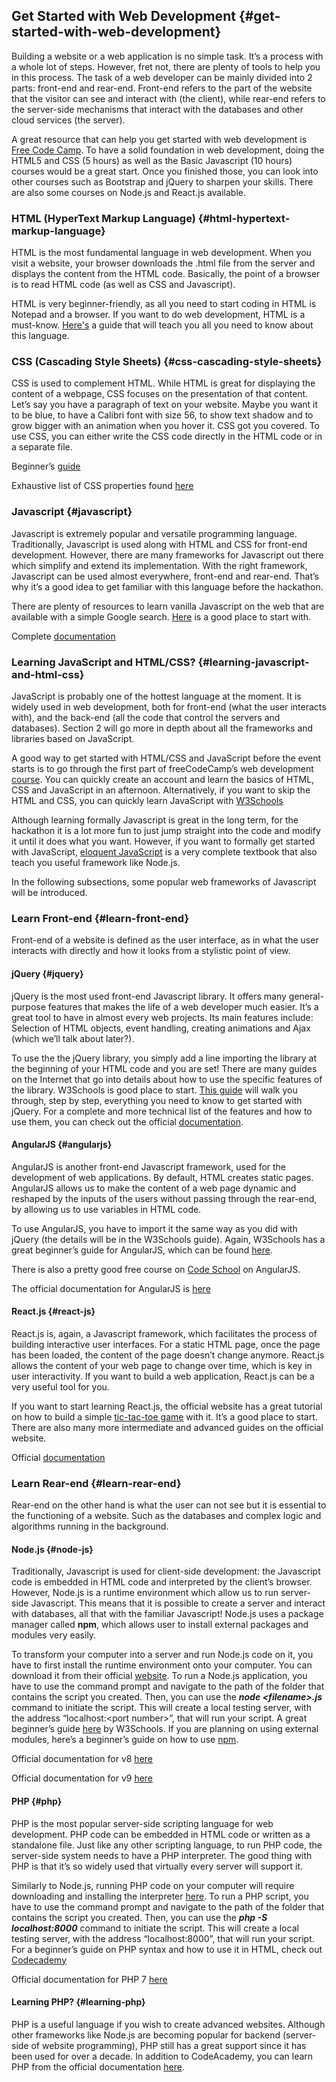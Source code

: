 ## Get Started with Web Development {#get-started-with-web-development}

Building a website or a web application is no simple task. It’s a process with a whole lot of steps. However, fret not, there are plenty of tools to help you in this process. The task of a web developer can be mainly divided into 2 parts: front-end and rear-end. Front-end refers to the part of the website that the visitor can see and interact with \(the client\), while rear-end refers to the server-side mechanisms that interact with the databases and other cloud services \(the server\).

A great resource that can help you get started with web development is [Free Code Camp](https://www.freecodecamp.org). To have a solid foundation in web development, doing the HTML5 and CSS \(5 hours\) as well as the Basic Javascript \(10 hours\) courses would be a great start. Once you finished those, you can look into other courses such as Bootstrap and jQuery to sharpen your skills. There are also some courses on Node.js and React.js available.

### HTML \(HyperText Markup Language\) {#html-hypertext-markup-language}

HTML is the most fundamental language in web development. When you visit a website, your browser downloads the .html file from the server and displays the content from the HTML code. Basically, the point of a browser is to read HTML code \(as well as CSS and Javascript\).

HTML is very beginner-friendly, as all you need to start coding in HTML is Notepad and a browser. If you want to do web development, HTML is a must-know. [Here's](https://www.w3schools.com/html/) a guide that will teach you all you need to know about this language.

### CSS \(Cascading Style Sheets\) {#css-cascading-style-sheets}

CSS is used to complement HTML. While HTML is great for displaying the content of a webpage, CSS focuses on the presentation of that content. Let’s say you have a paragraph of text on your website. Maybe you want it to be blue, to have a Calibri font with size 56, to show text shadow and to grow bigger with an animation when you hover it. CSS got you covered. To use CSS, you can either write the CSS code directly in the HTML code or in a separate file.

Beginner’s [guide](https://www.w3schools.com/css/)

Exhaustive list of CSS properties found [here](https://developer.mozilla.org/en-US/docs/Web/CSS/Reference)

### Javascript {#javascript}

Javascript is extremely popular and versatile programming language. Traditionally, Javascript is used along with HTML and CSS for front-end development. However, there are many frameworks for Javascript out there which simplify and extend its implementation. With the right framework, Javascript can be used almost everywhere, front-end and rear-end. That’s why it’s a good idea to get familiar with this language before the hackathon.

There are plenty of resources to learn vanilla Javascript on the web that are available with a simple Google search. [Here](https://developer.mozilla.org/en-US/docs/Learn/JavaScript) is a good place to start with. 

Complete [documentation](https://developer.mozilla.org/en-US/docs/Web/JavaScript/Reference)

### Learning JavaScript and HTML/CSS? {#learning-javascript-and-html-css}

JavaScript is probably one of the hottest language at the moment. It is widely used in web development, both for front-end \(what the user interacts with\), and the back-end \(all the code that control the servers and databases\). Section 2 will go more in depth about all the frameworks and libraries based on JavaScript.

A good way to get started with HTML/CSS and JavaScript before the event starts is to go through the first part of freeCodeCamp’s web development [course](https://www.freecodecamp.org/). You can quickly create an account and learn the basics of HTML, CSS and JavaScript in an afternoon. Alternatively, if you want to skip the HTML and CSS, you can quickly learn JavaScript with [W3Schools](https://www.w3schools.com/js/)

Although learning formally Javascript is great in the long term, for the hackathon it is a lot more fun to just jump straight into the code and modify it until it does what you want. However, if you want to formally get started with JavaScript, [eloquent JavaScript](http://eloquentjavascript.net/index.html) is a very complete textbook that also teach you useful framework like Node.js.

In the following subsections, some popular web frameworks of Javascript will be introduced.

### Learn Front-end {#learn-front-end}

Front-end of a website is defined as the user interface, as in what the user interacts with directly and how it looks from a stylistic point of view.

#### jQuery {#jquery}

jQuery is the most used front-end Javascript library. It offers many general-purpose features that makes the life of a web developer much easier. It’s a great tool to have in almost every web projects. Its main features include: Selection of HTML objects, event handling, creating animations and Ajax \(which we’ll talk about later?\).

To use the the jQuery library, you simply add a line importing the library at the beginning of your HTML code and you are set! There are many guides on the Internet that go into details about how to use the specific features of the library. W3Schools is good place to start. [This guide](https://www.w3schools.com/jquery/jquery_get_started.asp) will walk you through, step by step, everything you need to know to get started with jQuery. For a complete and more technical list of the features and how to use them, you can check out the official [documentation](http://api.jquery.com/).

#### AngularJS {#angularjs}

AngularJS is another front-end Javascript framework, used for the development of web applications. By default, HTML creates static pages. AngularJS allows us to make the content of a web page dynamic and reshaped by the inputs of the users without passing through the rear-end, by allowing us to use variables in HTML code.

To use AngularJS, you have to import it the same way as you did with jQuery \(the details will be in the W3Schools guide\). Again, W3Schools has a great beginner’s guide for AngularJS, which can be found [here](https://www.w3schools.com/angular/angular_intro.asp).

There is also a pretty good free course on [Code School](https://www.codeschool.com/courses/shaping-up-with-angularjs) on AngularJS. 

The official documentation for AngularJS is [here](https://docs.angularjs.org/api)

#### React.js {#react-js}

React.js is, again, a Javascript framework, which facilitates the process of building interactive user interfaces. For a static HTML page, once the page has been loaded, the content of the page doesn’t change anymore. React.js allows the content of your web page to change over time, which is key in user interactivity. If you want to build a web application, React.js can be a very useful tool for you.

If you want to start learning React.js, the official website has a great tutorial on how to build a simple [tic-tac-toe game](https://reactjs.org/tutorial/tutorial.html) with it. It’s a good place to start. There are also many more intermediate and advanced guides on the official website.

Official [documentation](https://reactjs.org/docs/react-api.html)

### Learn Rear-end {#learn-rear-end}

Rear-end on the other hand is what the user can not see but it is essential to the functioning of a website. Such as the databases and complex logic and algorithms running in the background.

#### Node.js {#node-js}

Traditionally, Javascript is used for client-side development: the Javascript code is embedded in HTML code and interpreted by the client’s browser. However, Node.js is a runtime environment which allow us to run server-side Javascript. This means that it is possible to create a server and interact with databases, all that with the familiar Javascript! Node.js uses a package manager called **npm**, which allows user to install external packages and modules very easily.

To transform your computer into a server and run Node.js code on it, you have to first install the runtime environment onto your computer. You can download it from their official [website](https://nodejs.org/en/). To run a Node.js application, you have to use the command prompt and navigate to the path of the folder that contains the script you created. Then, you can use the _**node &lt;filename&gt;.js**_ command to initiate the script. This will create a local testing server, with the address “localhost:&lt;port number&gt;”, that will run your script. A great beginner’s guide [here](https://www.w3schools.com/nodejs/nodejs_get_started.asp) by W3Schools. If you are planning on using external modules, here’s a beginner’s guide on how to use [npm](http://nodesource.com/blog/an-absolute-beginners-guide-to-using-npm/).

Official documentation for v8 [here](https://nodejs.org/dist/latest-v8.x/docs/api/)

Official documentation for v9 [here](https://nodejs.org/dist/latest-v9.x/docs/api/)

#### PHP {#php}

PHP is the most popular server-side scripting language for web development. PHP code can be embedded in HTML code or written as a standalone file. Just like any other scripting language, to run PHP code, the server-side system needs to have a PHP interpreter. The good thing with PHP is that it’s so widely used that virtually every server will support it.

Similarly to Node.js, running PHP code on your computer will require downloading and installing the interpreter [here](http://php.net/downloads.php). To run a PHP script, you have to use the command prompt and navigate to the path of the folder that contains the script you created. Then, you can use the _**php -S localhost:8000**_ command to initiate the script. This will create a local testing server, with the address “localhost:8000”, that will run your script. For a beginner’s guide on PHP syntax and how to use it in HTML, check out [Codecademy](https://www.codecademy.com/en/tracks/php)

Official documentation for PHP 7 [here](http://php.net/manual/en/)

#### Learning PHP? {#learning-php}

PHP is a useful language if you wish to create advanced websites. Although other frameworks like Node.js are becoming popular for backend \(server-side of website programming\), PHP still has a great support since it has been used for over a decade. In addition to CodeAcademy, you can learn PHP from the official documentation [here](http://php.net/manual/en/getting-started.php).

